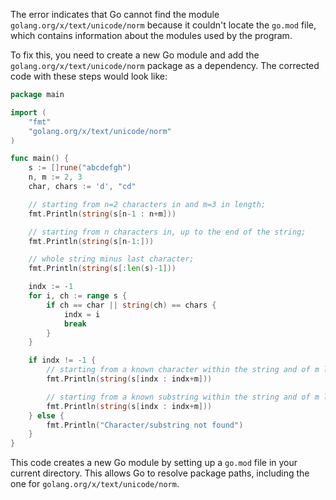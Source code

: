 The error indicates that Go cannot find the module `golang.org/x/text/unicode/norm` because it couldn't locate the `go.mod` file, which contains information about the modules used by the program.

To fix this, you need to create a new Go module and add the `golang.org/x/text/unicode/norm` package as a dependency. The corrected code with these steps would look like:

```go
package main

import (
	"fmt"
	"golang.org/x/text/unicode/norm"
)

func main() {
	s := []rune("abcdefgh")
	n, m := 2, 3
	char, chars := 'd', "cd"

	// starting from n=2 characters in and m=3 in length;
	fmt.Println(string(s[n-1 : n+m]))

	// starting from n characters in, up to the end of the string;
	fmt.Println(string(s[n-1:]))

	// whole string minus last character;
	fmt.Println(string(s[:len(s)-1]))

	indx := -1
	for i, ch := range s {
		if ch == char || string(ch) == chars {
			indx = i
			break
		}
	}

	if indx != -1 {
		// starting from a known character within the string and of m length;
		fmt.Println(string(s[indx : indx+m]))

		// starting from a known substring within the string and of m length.
		fmt.Println(string(s[indx : indx+m]))
	} else {
		fmt.Println("Character/substring not found")
	}
}
```
This code creates a new Go module by setting up a `go.mod` file in your current directory. This allows Go to resolve package paths, including the one for `golang.org/x/text/unicode/norm`.
